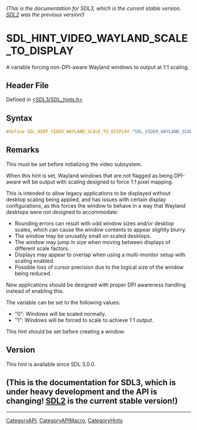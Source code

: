 ###### (This is the documentation for SDL3, which is the current stable version. [SDL2](https://wiki.libsdl.org/SDL2/) was the previous version!)
# SDL_HINT_VIDEO_WAYLAND_SCALE_TO_DISPLAY

A variable forcing non-DPI-aware Wayland windows to output at 1:1 scaling.

## Header File

Defined in [<SDL3/SDL_hints.h>](https://github.com/libsdl-org/SDL/blob/main/include/SDL3/SDL_hints.h)

## Syntax

```c
#define SDL_HINT_VIDEO_WAYLAND_SCALE_TO_DISPLAY "SDL_VIDEO_WAYLAND_SCALE_TO_DISPLAY"
```

## Remarks

This must be set before initializing the video subsystem.

When this hint is set, Wayland windows that are not flagged as being
DPI-aware will be output with scaling designed to force 1:1 pixel mapping.

This is intended to allow legacy applications to be displayed without
desktop scaling being applied, and has issues with certain display
configurations, as this forces the window to behave in a way that Wayland
desktops were not designed to accommodate:

- Rounding errors can result with odd window sizes and/or desktop scales,
  which can cause the window contents to appear slightly blurry.
- The window may be unusably small on scaled desktops.
- The window may jump in size when moving between displays of different
  scale factors.
- Displays may appear to overlap when using a multi-monitor setup with
  scaling enabled.
- Possible loss of cursor precision due to the logical size of the window
  being reduced.

New applications should be designed with proper DPI awareness handling
instead of enabling this.

The variable can be set to the following values:

- "0": Windows will be scaled normally.
- "1": Windows will be forced to scale to achieve 1:1 output.

This hint should be set before creating a window.

## Version

This hint is available since SDL 3.0.0.

## (This is the documentation for SDL3, which is under heavy development and the API is changing! [SDL2](https://wiki.libsdl.org/SDL2/) is the current stable version!)



----
[CategoryAPI](CategoryAPI), [CategoryAPIMacro](CategoryAPIMacro), [CategoryHints](CategoryHints)

